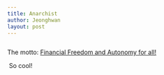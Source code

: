 ```yaml
---
title: Anarchist
author: Jeonghwan
layout: post
---
```


<a href="https://twitter.com/anarchists_nft?lang=en"><span class="image centered"><img src="{{ 'assets/images/anarchist_banner.jpg' | relative_url }}" alt="" /></span></a>

The motto: <a href="https://twitter.com/anarchists_nft?lang=en">Financial Freedom and Autonomy for all!</a>

<span class="image centered"><img src="assets/images/NFTs/Anarchist_#190.jpeg" alt="" /></span>
So cool!